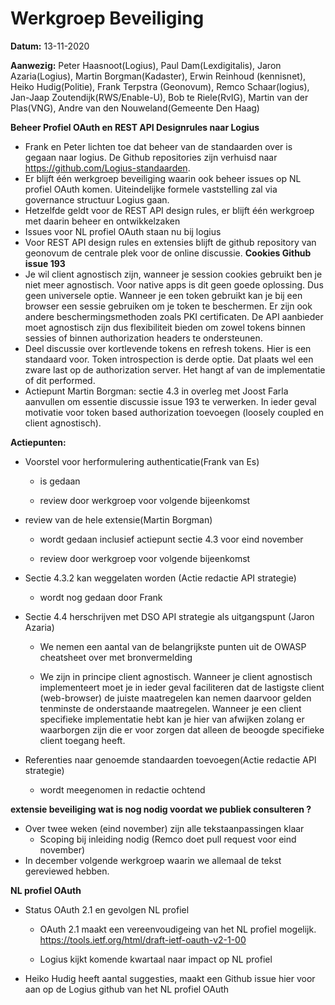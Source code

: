 # Werkgroep Beveiliging

**Datum:** 13-11-2020

**Aanwezig:** 
Peter Haasnoot(Logius), Paul Dam(Lexdigitalis), Jaron Azaria(Logius), Martin Borgman(Kadaster), Erwin Reinhoud (kennisnet), Heiko Hudig(Politie), Frank Terpstra (Geonovum), Remco Schaar(logius), Jan-Jaap Zoutendijk(RWS/Enable-U), Bob te Riele(RvIG), Martin van der Plas(VNG), Andre van den Nouweland(Gemeente Den Haag)


**Beheer Profiel OAuth en REST API Designrules naar Logius**
* Frank en Peter lichten toe dat beheer van de standaarden over is gegaan naar logius. De Github repositories zijn verhuisd naar https://github.com/Logius-standaarden. 
* Er blijft één werkgroep beveiliging waarin ook beheer issues op NL profiel OAuth komen.  Uiteindelijke formele vaststelling zal via governance structuur Logius gaan.
* Hetzelfde geldt voor de REST API design rules, er blijft één werkgroep met daarin beheer en ontwikkelzaken
* Issues voor NL profiel OAuth staan nu bij logius
* Voor REST API design rules en extensies blijft de github repository van geonovum de centrale plek voor de online discussie.
**Cookies Github issue 193**
* Je wil client agnostisch zijn, wanneer je session cookies gebruikt ben je niet meer agnostisch. Voor native apps is dit geen goede oplossing. Dus geen universele optie. Wanneer je een token gebruikt kan je bij een browser een sessie gebruiken om je token te beschermen. Er zijn ook andere beschermingsmethoden zoals PKI certificaten. De API aanbieder moet agnostisch zijn dus flexibiliteit bieden om zowel tokens binnen sessies of binnen authorization headers te ondersteunen.
* Deel discussie over kortlevende tokens en refresh tokens. Hier is een standaard voor. Token introspection is derde optie. Dat plaats wel een zware last op de authorization server. Het hangt af van de implementatie of dit performed.
* Actiepunt Martin Borgman: sectie 4.3 in overleg met Joost Farla aanvullen om essentie discussie issue 193 te verwerken. In ieder geval motivatie voor token based authorization toevoegen (loosely coupled en client agnostisch).

**Actiepunten:**
* Voorstel voor herformulering authenticatie(Frank van Es) 

	- is gedaan 

	- review door werkgroep voor volgende bijeenkomst

* review van de hele extensie(Martin Borgman) 

	- wordt gedaan inclusief actiepunt sectie 4.3 voor eind november

	- review door werkgroep voor volgende bijeenkomst
	
* Sectie 4.3.2 kan weggelaten worden (Actie redactie API strategie) 

	- wordt nog gedaan door Frank
	
* Sectie 4.4 herschrijven met DSO API strategie als uitgangspunt (Jaron Azaria) 

	- We nemen een aantal van de belangrijkste punten uit de OWASP cheatsheet over met bronvermelding

	- We zijn in principe client agnostisch.  Wanneer je client agnostisch implementeert moet je in ieder geval faciliteren dat de lastigste client (web-browser) de juiste maatregelen kan nemen daarvoor gelden tenminste de onderstaande maatregelen. Wanneer je een client specifieke implementatie hebt kan je hier van afwijken zolang er waarborgen zijn die er voor zorgen dat alleen de beoogde specifieke client toegang heeft.
* Referenties naar genoemde standaarden toevoegen(Actie redactie API strategie) 

	- wordt meegenomen in redactie ochtend

**extensie beveiliging wat is nog nodig voordat we publiek consulteren ?**
* Over twee weken (eind november) zijn alle tekstaanpassingen klaar
	- Scoping bij inleiding nodig (Remco doet pull request voor eind november)
* In december volgende werkgroep waarin we allemaal de tekst gereviewed hebben.

**NL profiel OAuth**
* Status OAuth 2.1 en gevolgen NL profiel

	- OAuth 2.1 maakt een vereenvoudigeing van het NL profiel mogelijk. https://tools.ietf.org/html/draft-ietf-oauth-v2-1-00

	- Logius kijkt komende kwartaal naar impact op NL profiel

* Heiko Hudig heeft aantal suggesties, maakt een Github issue hier voor aan op de Logius github van het NL profiel OAuth



